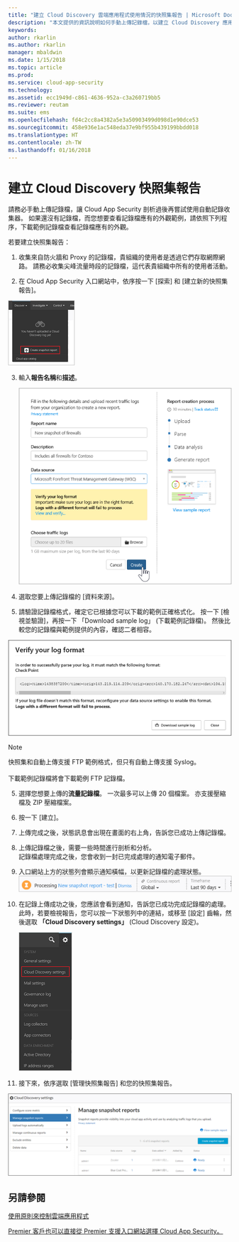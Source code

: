 ```yaml
---
title: "建立 Cloud Discovery 雲端應用程式使用情況的快照集報告 | Microsoft Docs"
description: "本文提供的資訊說明如何手動上傳記錄檔，以建立 Cloud Discovery 應用程式的快照集報告。"
keywords: 
author: rkarlin
ms.author: rkarlin
manager: mbaldwin
ms.date: 1/15/2018
ms.topic: article
ms.prod: 
ms.service: cloud-app-security
ms.technology: 
ms.assetid: ecc1949d-c861-4636-952a-c3a260719bb5
ms.reviewer: reutam
ms.suite: ems
ms.openlocfilehash: fd4c2cc8a4382a5e3a50903499d098d1e90dce53
ms.sourcegitcommit: 458e936e1ac548eda37e9bf955b439199bbdd018
ms.translationtype: HT
ms.contentlocale: zh-TW
ms.lasthandoff: 01/16/2018
---
```

# <a name="create-snapshot-cloud-discovery-reports"></a>建立 Cloud Discovery 快照集報告
請務必手動上傳記錄檔，讓 Cloud App Security 剖析過後再嘗試使用自動記錄收集器。
如果還沒有記錄檔，而您想要查看記錄檔應有的外觀範例，請依照下列程序，下載範例記錄檔查看記錄檔應有的外觀。


若要建立快照集報告：
  
1.  收集來自防火牆和 Proxy 的記錄檔，貴組織的使用者是透過它們存取網際網路。 請務必收集尖峰流量時段的記錄檔，這代表貴組織中所有的使用者活動。  
  
2.  在 Cloud App Security 入口網站中，依序按一下 [探索] 和 [建立新的快照集報告]。  
  
   ![建立新的快照集報告](./media/create-new-snapshot-report.png)
     
3.  輸入**報告名稱**和**描述**。
  
     ![新的快照集報告](./media/new-snapshot-report.png) 

4.  選取您要上傳記錄檔的 [資料來源]。  
  
5. 請驗證記錄檔格式，確定它已根據您可以下載的範例正確格式化。 按一下 [檢視並驗證]，再按一下 「Download sample log」 (下載範例記錄檔)。 然後比較您的記錄檔與範例提供的內容，確認二者相容。 

 ![驗證記錄檔格式](./media/cloud-discovery-snapshot-verify.png)  

  > [!NOTE]
  > 快照集和自動上傳支援 FTP 範例格式，但只有自動上傳支援 Syslog。<br></br>
下載範例記錄檔將會下載範例 FTP 記錄檔。


5.  選擇您想要上傳的**流量記錄檔**。 一次最多可以上傳 20 個檔案。 亦支援壓縮檔及 ZIP 壓縮檔案。  
  
6.  按一下 [建立]。  

7.  上傳完成之後，狀態訊息會出現在畫面的右上角，告訴您已成功上傳記錄檔。  
  
8.  上傳記錄檔之後，需要一些時間進行剖析和分析。  
記錄檔處理完成之後，您會收到一封已完成處理的通知電子郵件。 
  
9. 入口網站上方的狀態列會顯示通知橫幅，以更新記錄檔的處理狀態。  
![處理記錄檔的功能表列](./media/processing-log-file-menu-bar.png) 
   
10. 在記錄上傳成功之後，您應該會看到通知，告訴您已成功完成記錄檔的處理。 此時，若要檢視報告，您可以按一下狀態列中的連結，或移至 [設定] 齒輪，然後選取 **「Cloud Discovery settings」** (Cloud Discovery 設定)。   
  
     ![探索設定索引標籤](./media/discovery-settings-tab.png)
11. 接下來，依序選取 [管理快照集報告] 和您的快照集報告。
 
![快照報告管理](./media/snapshot-report-managment.png)

  
      
## <a name="see-also"></a>另請參閱  
[使用原則來控制雲端應用程式](control-cloud-apps-with-policies.md)   

[Premier 客戶也可以直接從 Premier 支援入口網站選擇 Cloud App Security。](https://premier.microsoft.com/)  
    
      
  